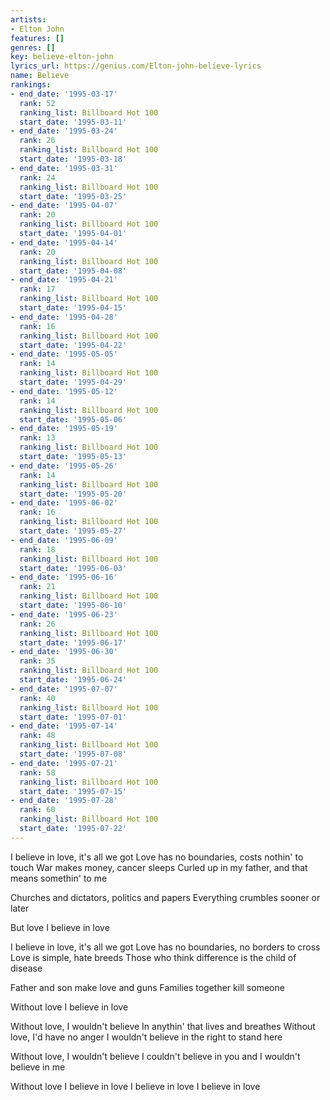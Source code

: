```yaml
---
artists:
- Elton John
features: []
genres: []
key: believe-elton-john
lyrics_url: https://genius.com/Elton-john-believe-lyrics
name: Believe
rankings:
- end_date: '1995-03-17'
  rank: 52
  ranking_list: Billboard Hot 100
  start_date: '1995-03-11'
- end_date: '1995-03-24'
  rank: 26
  ranking_list: Billboard Hot 100
  start_date: '1995-03-18'
- end_date: '1995-03-31'
  rank: 24
  ranking_list: Billboard Hot 100
  start_date: '1995-03-25'
- end_date: '1995-04-07'
  rank: 20
  ranking_list: Billboard Hot 100
  start_date: '1995-04-01'
- end_date: '1995-04-14'
  rank: 20
  ranking_list: Billboard Hot 100
  start_date: '1995-04-08'
- end_date: '1995-04-21'
  rank: 17
  ranking_list: Billboard Hot 100
  start_date: '1995-04-15'
- end_date: '1995-04-28'
  rank: 16
  ranking_list: Billboard Hot 100
  start_date: '1995-04-22'
- end_date: '1995-05-05'
  rank: 14
  ranking_list: Billboard Hot 100
  start_date: '1995-04-29'
- end_date: '1995-05-12'
  rank: 14
  ranking_list: Billboard Hot 100
  start_date: '1995-05-06'
- end_date: '1995-05-19'
  rank: 13
  ranking_list: Billboard Hot 100
  start_date: '1995-05-13'
- end_date: '1995-05-26'
  rank: 14
  ranking_list: Billboard Hot 100
  start_date: '1995-05-20'
- end_date: '1995-06-02'
  rank: 16
  ranking_list: Billboard Hot 100
  start_date: '1995-05-27'
- end_date: '1995-06-09'
  rank: 18
  ranking_list: Billboard Hot 100
  start_date: '1995-06-03'
- end_date: '1995-06-16'
  rank: 21
  ranking_list: Billboard Hot 100
  start_date: '1995-06-10'
- end_date: '1995-06-23'
  rank: 26
  ranking_list: Billboard Hot 100
  start_date: '1995-06-17'
- end_date: '1995-06-30'
  rank: 35
  ranking_list: Billboard Hot 100
  start_date: '1995-06-24'
- end_date: '1995-07-07'
  rank: 40
  ranking_list: Billboard Hot 100
  start_date: '1995-07-01'
- end_date: '1995-07-14'
  rank: 48
  ranking_list: Billboard Hot 100
  start_date: '1995-07-08'
- end_date: '1995-07-21'
  rank: 58
  ranking_list: Billboard Hot 100
  start_date: '1995-07-15'
- end_date: '1995-07-28'
  rank: 60
  ranking_list: Billboard Hot 100
  start_date: '1995-07-22'
---
```

I believe in love, it's all we got
Love has no boundaries, costs nothin' to touch
War makes money, cancer sleeps
Curled up in my father, and that means somethin' to me


Churches and dictators, politics and papers
Everything crumbles sooner or later


But love
I believe in love


I believe in love, it's all we got
Love has no boundaries, no borders to cross
Love is simple, hate breeds
Those who think difference is the child of disease


Father and son make love and guns
Families together kill someone


Without love
I believe in love




Without love, I wouldn't believe
In anythin' that lives and breathes
Without love, I'd have no anger
I wouldn't believe in the right to stand here


Without love, I wouldn't believe
I couldn't believe in you and I wouldn't believe in me


Without love
I believe in love
I believe in love
I believe in love
